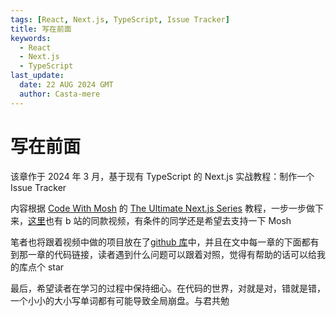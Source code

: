 ```yaml
---
tags: [React, Next.js, TypeScript, Issue Tracker]
title: 写在前面
keywords:
  - React
  - Next.js
  - TypeScript
last_update:
  date: 22 AUG 2024 GMT
  author: Casta-mere
---
```


# 写在前面

该章作于 2024 年 3 月，基于现有 TypeScript 的 Next.js 实战教程：制作一个 Issue Tracker

内容根据 [Code With Mosh] 的 [The Ultimate Next.js Series] 教程，一步一步做下来，[这里]也有 b 站的同款视频，有条件的同学还是希望去支持一下 Mosh

笔者也将跟着视频中做的项目放在了[github 库]中，并且在文中每一章的下面都有到那一章的代码链接，读者遇到什么问题可以跟着对照，觉得有帮助的话可以给我的库点个 star

最后，希望读者在学习的过程中保持细心。在代码的世界，对就是对，错就是错，一个小小的大小写单词都有可能导致全局崩盘。与君共勉

[Code With Mosh]: https://codewithmosh.com/
[The Ultimate Next.js Series]: https://codewithmosh.com/p/nextjs-projects-issue-tracker
[这里]: https://www.bilibili.com/video/BV1yc411d767?p=1
[github 库]: https://github.com/Casta-mere/Issue-Tracker
